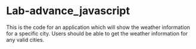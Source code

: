 # Lab-advance_javascript

This is the code for an application which will show the weather information for a specific city.
Users should be able to get the weather information for any valid cities.
